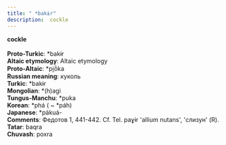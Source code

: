 ```yaml
---
title: " *bakɨr"
description:  cockle
---
```

<strong> cockle</strong><br><br>
<strong>Proto-Turkic</strong>:  *bakɨr<br>
<strong>Altaic etymology</strong>:  Altaic etymology<br>
<strong> Proto-Altaic</strong>:  *pi̯ŏ̀ka<br>
<strong>Russian meaning</strong>:  куколь<br>
<strong>Turkic</strong>:  *bakɨr<br>
<strong>Mongolian</strong>:  *(h)agi<br>
<strong>Tungus-Manchu</strong>:  *puka<br>
<strong>Korean</strong>:  *phá ( ~ *páh)<br>
<strong>Japanese</strong>:  *pàkuá-<br>
<strong>Comments</strong>:  Федотов 1, 441-442. Cf. Tel. paɣɨr 'allium nutans', 'слизун' (R).<br>
<strong>Tatar</strong>:  baqra<br>
<strong>Chuvash</strong>:  poxra<br>


